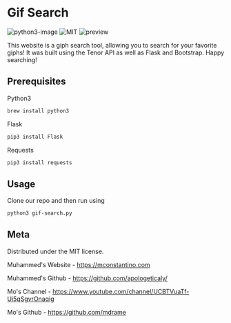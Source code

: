 # Gif Search

![python3-image]
![MIT]
![preview](preview.gif)


This website is a giph search tool, allowing you to search for your favorite giphs! It was built using the Tenor API as well as Flask and Bootstrap. Happy searching!



## Prerequisites
Python3
```sh
brew install python3
```

Flask
```sh
pip3 install Flask
```

Requests
```sh
pip3 install requests
```




## Usage

Clone our repo and then run using

```sh
python3 gif-search.py
```




## Meta

Distributed under the MIT license.

Muhammed's Website - https://mconstantino.com

Muhammed's Github - https://github.com/apologeticaly/

Mo's Channel - https://www.youtube.com/channel/UCBTVuaTf-Ui5qSgvrOnaqig

Mo's Github - https://github.com/mdrame


<!-- Markdown link & img dfn's -->
[python3-image]: https://img.shields.io/badge/-python3-brightgreen
[MIT]: https://img.shields.io/badge/License-MIT-blue
